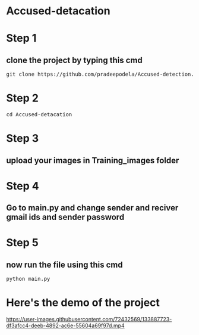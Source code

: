 # Accused-detacation
<h1>Step 1</h1>
<h2>clone the project by typing this cmd</h2>
<pre>git clone https://github.com/pradeepodela/Accused-detection.</pre>

<h1>Step 2</h1>
<pre>cd Accused-detacation</pre>

<h1>Step 3</h1>
<h2>upload your images in Training_images folder</h2>

<h1>Step 4</h1>
<h2>Go to main.py and change sender and reciver gmail ids and sender password</h2>

<h1>Step 5</h1>
<h2> now run the file using this cmd </h2>
<pre>python main.py</pre>

<h1>Here's the demo of the project</h1>

https://user-images.githubusercontent.com/72432569/133887723-df3afcc4-deeb-4892-ac6e-55604a69f97d.mp4

